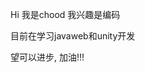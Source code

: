 Hi 我是chood
我兴趣是编码

目前在学习javaweb和unity开发

望可以进步,
加油!!!

<!---
1609981289/1609981289 is a ✨ special ✨ repository because its `README.md` (this file) appears on your GitHub profile.
You can click the Preview link to take a look at your changes.
--->
